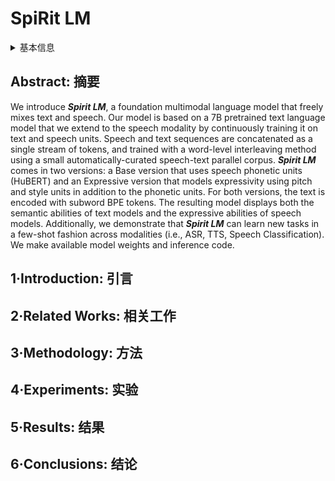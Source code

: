 # SpiRit LM

<details>
<summary>基本信息</summary>

- 标题: "Spirit LM: Interleaved Spoken and Written Language Model"
- 作者:
  - 01 Tu Anh Nguyen,
  - 02 Benjamin Muller,
  - 03 Bokai Yu,
  - 04 Marta R. Costa-jussa,
  - 05 Maha Elbayad,
  - 06 Sravya Popuri,
  - 07 Christophe Ropers,
  - 08 Paul-Ambroise Duquenne,
  - 09 Robin Algayres,
  - 10 Ruslan Mavlyutov,
  - 11 Itai Gat,
  - 12 Mary Williamson,
  - 13 Gabriel Synnaeve,
  - 14 Juan Pino,
  - 15 Benoit Sagot,
  - 16 Emmanuel Dupoux
- 链接:
  - [ArXiv](https://arxiv.org/abs/2402.05755)
  - [Publication]()
  - [Github](https://github.com/facebookresearch/spiritlm)
  - [Demo](https://speechbot.github.io/spiritlm/)
- 文件:
  - [ArXiv](_PDF/2402.05755v1__SpiRit-LM__Interleaved_Spoken_and_Written_Language_Model.pdf)
  - [Publication] #TODO

</details>

## Abstract: 摘要

We introduce ***Spirit LM***, a foundation multimodal language model that freely mixes text and speech.
Our model is based on a 7B pretrained text language model that we extend to the speech modality by continuously training it on text and speech units.
Speech and text sequences are concatenated as a single stream of tokens, and trained with a word-level interleaving method using a small automatically-curated speech-text parallel corpus.
***Spirit LM*** comes in two versions: a Base version that uses speech phonetic units (HuBERT) and an Expressive version that models expressivity using pitch and style units in addition to the phonetic units.
For both versions, the text is encoded with subword BPE tokens.
The resulting model displays both the semantic abilities of text models and the expressive abilities of speech models.
Additionally, we demonstrate that ***Spirit LM*** can learn new tasks in a few-shot fashion across modalities (i.e., ASR, TTS, Speech Classification).
We make available model weights and inference code.

## 1·Introduction: 引言

## 2·Related Works: 相关工作

## 3·Methodology: 方法

## 4·Experiments: 实验

## 5·Results: 结果

## 6·Conclusions: 结论